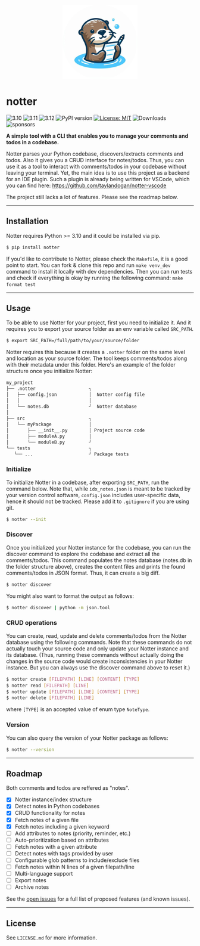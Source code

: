<div align="center">
    <img src="media/notter.png" alt="logo" width="200"/>
</div>


# notter
<!-- /// Github badges go here -->
![3.10](https://img.shields.io/github/actions/workflow/status/taylandogan/notter/tests.yml?branch=master&event=push&matrix.python-version=3.10&label=python3.10)
![3.11](https://img.shields.io/github/actions/workflow/status/taylandogan/notter/tests.yml?branch=master&event=push&matrix.python-version=3.11&label=python3.11)
![3.12](https://img.shields.io/github/actions/workflow/status/taylandogan/notter/tests.yml?branch=master&event=push&matrix.python-version=3.12&label=python3.12)
![PyPI version](https://img.shields.io/pypi/v/notter?color=blue&label=version&logoColor=red)
[![License: MIT](https://img.shields.io/github/license/taylandogan/notter?color=yellow)](https://opensource.org/licenses/MIT)
![Downloads](https://img.shields.io/pypi/dm/notter?color=red)
![sponsors](https://img.shields.io/github/sponsors/taylandogan?color=teal)


<b>A simple tool with a CLI that enables you to manage your comments and todos in a codebase.</b>

Notter parses your Python codebase, discovers/extracts comments and todos. Also it gives you a CRUD interface for notes/todos. Thus, you can use it as a tool to interact with comments/todos in your codebase without leaving your terminal. Yet, the main idea is to use this project as a backend for an IDE plugin. Such a plugin is already being written for VSCode, which you can find here: https://github.com/taylandogan/notter-vscode

The project still lacks a lot of features. Please see the roadmap below.
<hr>

## Installation
Notter requires Python >= 3.10 and it could be installed via pip.
   ```sh
   $ pip install notter
   ```

If you'd like to contribute to Notter, please check the `Makefile`, it is a good point to start. You can fork & clone this repo and run `make venv_dev` command to install it locally with dev dependencies. Then you can run tests and check if everything is okay by running the following command: `make format test`
<!-- <p align="right">(<a href="#readme-top">back to top</a>)</p> -->
<hr>


## Usage
To be able to use Notter for your project, first you need to initialize it. And it requires you to export your source folder as an env variable called `SRC_PATH`.
```sh
$ export SRC_PATH=/full/path/to/your/source/folder
```
Notter requires this because it creates a `.notter` folder on the same level and location as your source folder. The tool keeps comments/todos along with their metadata under this folder.  Here's an example of the folder structure once you initialize Notter:
```
my_project
├── .notter                    ┐
│   ├── config.json            │  Notter config file
│   │                          │
│   └── notes.db               ┘  Notter database
│
├── src                        ┐
│   └── myPackage              │
│       ├── __init__.py        │ Project source code
│       ├── moduleA.py         │
│       └── moduleB.py         ┘
└── tests                      ┐
   └── ...                     ┘ Package tests
```

### Initialize

To initialize Notter in a codebase, after exporting `SRC_PATH`, run the command below. Note that, while `idx_notes.json` is meant to be tracked by your version control software, `config.json` includes user-specific data, hence it should not be tracked. Please add it to `.gitignore` if you are using git.
```sh
$ notter --init
```

### Discover

Once you initialized your Notter instance for the codebase, you can run the discover command to explore the codebase and extract all the comments/todos. This command populates the notes database (notes.db in the folder structure above), creates the content files and prints the found comments/todos in JSON format. Thus, it can create a big diff.

```sh
$ notter discover
```

You might also want to format the output as follows:
```sh
$ notter discover | python -m json.tool
```

### CRUD operations
You can create, read, update and delete comments/todos from the Notter database using the following commands. Note that these commands do not actually touch your source code and only update your Notter instance and its database. (Thus, running these commands without actually doing the changes in the source code would create inconsistencies in your Notter instance. But you can always use the discover command above to reset it.)

```sh
$ notter create [FILEPATH] [LINE] [CONTENT] [TYPE]
$ notter read [FILEPATH] [LINE]
$ notter update [FILEPATH] [LINE] [CONTENT] [TYPE]
$ notter delete [FILEPATH] [LINE]
```

where `[TYPE]` is an accepted value of enum type `NoteType`.

### Version
You can also query the version of your Notter package as follows:
```sh
$ notter --version
```

<!-- _For more examples, please refer to the [Documentation](https://example.com)_ -->
<!-- <p align="right">(<a href="#readme-top">back to top</a>)</p> -->
<hr>

## Roadmap
Both comments and todos are reffered as "notes".

- [x] Notter instance/index structure
- [x] Detect notes in Python codebases
- [x] CRUD functionality for notes
- [x] Fetch notes of a given file
- [x] Fetch notes including a given keyword
- [ ] Add attributes to notes (priority, reminder, etc.)
- [ ] Auto-prioritization based on attributes
- [ ] Fetch notes with a given attribute
- [ ] Detect notes with tags provided by user
- [ ] Configurable glob patterns to include/exclude files
- [ ] Fetch notes within N lines of a given filepath/line
- [ ] Multi-language support
- [ ] Export notes
- [ ] Archive notes

See the [open issues](https://github.com/taylandogan/notter/issues) for a full list of proposed features (and known issues).
<!-- <p align="right">(<a href="#readme-top">back to top</a>)</p> -->
<hr>

## License
See `LICENSE.md` for more information.
<!-- <p align="right">(<a href="#readme-top">back to top</a>)</p> -->
